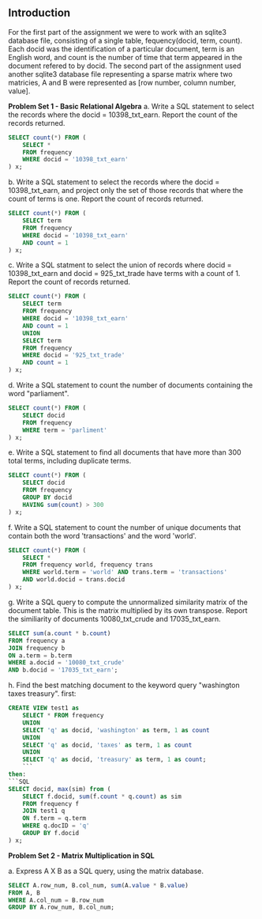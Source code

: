 ## Introduction

For the first part of the assignment we were to work with an sqlite3 database file, consisting of a single table, fequency(docid, term, count). Each docid was the identification of a particular document, term is an English word, and count is the number of time that term appeared in the document refered to by docid. The second part of the assignment used another sqlite3 database file representing a sparse matrix where two matricies, A and B were represented as [row number, column number, value].


**Problem Set 1 - Basic Relational Algebra**
a.  Write a SQL statement to select the records where the docid = 10398_txt_earn. Report the count of the records returned.

```SQL
SELECT count(*) FROM (
    SELECT *
    FROM frequency
    WHERE docid = '10398_txt_earn'
) x;
```

b. Write a SQL statement to select the records where the docid = 10398_txt_earn, and project only the set of those records that where the count of terms is one. Report the count of records returned.

```SQL
SELECT count(*) FROM (
    SELECT term
    FROM frequency
    WHERE docid = '10398_txt_earn'
    AND count = 1
) x;
```

c. Write a SQL statment to select the union of records where docid = 10398_txt_earn and docid = 925_txt_trade have terms with a count of 1. Report the count of records returned.

```SQL
SELECT count(*) FROM (
    SELECT term
    FROM frequency
    WHERE docid = '10398_txt_earn'
    AND count = 1
    UNION
    SELECT term
    FROM frequency
    WHERE docid = '925_txt_trade'
    AND count = 1
) x;
```

d. Write a SQL statement to count the number of documents containing the word "parliament".
```SQL
SELECT count(*) FROM (
    SELECT docid
    FROM frequency
    WHERE term = 'parliment'
) x;
```

e. Write a SQL statement to find all documents that have more than 300 total terms, including duplicate terms.

```SQL
SELECT count(*) FROM (
    SELECT docid
    FROM frequency
    GROUP BY docid
    HAVING sum(count) > 300
) x;
```

f. Write a SQL statement to count the number of unique documents that contain both the word 'transactions' and the word 'world'.

```SQL
SELECT count(*) FROM (
    SELECT *
    FROM frequency world, frequency trans
    WHERE world.term = 'world' AND trans.term = 'transactions'
    AND world.docid = trans.docid
) x;
```

g. Write a SQL query to compute the unnormalized similarity matrix of the document table. This is the matrix multiplied by its own transpose. Report the similiarity of documents 10080_txt_crude and 17035_txt_earn.
```SQL
SELECT sum(a.count * b.count)
FROM frequency a
JOIN frequency b
ON a.term = b.term
WHERE a.docid = '10080_txt_crude'
AND b.docid = '17035_txt_earn'; 
```

h. Find the best matching document to the keyword query "washington taxes treasury".
first:
```SQL
CREATE VIEW test1 as
    SELECT * FROM frequency
    UNION
    SELECT 'q' as docid, 'washington' as term, 1 as count
    UNION
    SELECT 'q' as docid, 'taxes' as term, 1 as count
    UNION
    SELECT 'q' as docid, 'treasury' as term, 1 as count;
    ```
then:
```SQL
SELECT docid, max(sim) from (
    SELECT f.docid, sum(f.count * q.count) as sim
    FROM frequency f
    JOIN test1 q
    ON f.term = q.term
    WHERE q.docID = 'q'
    GROUP BY f.docid
) x;
```

**Problem Set 2 - Matrix Multiplication in SQL**

a. Express A X B as a SQL query, using the matrix database.

```SQL
SELECT A.row_num, B.col_num, sum(A.value * B.value)
FROM A, B
WHERE A.col_num = B.row_num
GROUP BY A.row_num, B.col_num;
```


